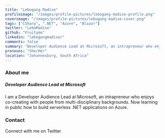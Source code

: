 ```yaml
---
title: "Lebogang Madise"
profileimage: "/images/profile-pictures/lebogang-madise-profile.png"
coverimage: "/images/profile-pictures/lebogang-madise-cover.png"
tags: ["CSharp", ".NET", "Azure", "Blazor"]
twitter: "LeboMadise"
github: "Fruitymo"
linkedin: "lebogangmadise/"
comments: false
summary: "Developer Audience Lead at Microsoft, an intrapreneur who enjoys co-creating with people from multi-disciplinary backgrounds."
pronouns: "She/Her"
location: "Johannesburg, South Africa"
---
```



### About me
##### Developer Audience Lead at Microsoft
I am a Developer Audience Lead at Microsoft, an intrapreneur who enjoys co-creating with people from multi-disciplinary backgrounds. Now learning in public how to build serverless .NET applications on Azure. 

### Contact

Connect with me on Twitter
